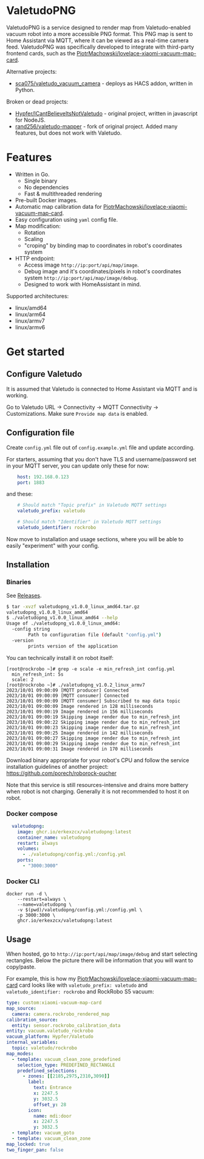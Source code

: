 # ValetudoPNG

ValetudoPNG is a service designed to render map from Valetudo-enabled vacuum robot into a more accessible PNG format. This PNG map is sent to Home Assistant via MQTT, where it can be viewed as a real-time camera feed. ValetudoPNG was specifically developed to integrate with third-party frontend cards, such as the [PiotrMachowski/lovelace-xiaomi-vacuum-map-card](https://github.com/PiotrMachowski/lovelace-xiaomi-vacuum-map-card).

Alternative projects:
* [sca075/valetudo_vacuum_camera](https://github.com/sca075/valetudo_vacuum_camera) - deploys as HACS addon, written in Python.

Broken or dead projects:
* [Hypfer/ICantBelieveItsNotValetudo](https://github.com/Hypfer/ICantBelieveItsNotValetudo) - original project, written in javascript for NodeJS.
* [rand256/valetudo-mapper](https://github.com/rand256/valetudo-mapper) - fork of original project. Added many features, but does not work with Valetudo.

# Features

* Written in Go.
  * Single binary
  * No dependencies
  * Fast & multithreaded rendering
* Pre-built Docker images.
* Automatic map calibration data for [PiotrMachowski/lovelace-xiaomi-vacuum-map-card](https://github.com/PiotrMachowski/lovelace-xiaomi-vacuum-map-card).
* Easy configuration using `yaml` config file.
* Map modification:
  * Rotation
  * Scaling
  * "croping" by binding map to coordinates in robot's coordinates system
* HTTP endpoint:
  * Access image `http://ip:port/api/map/image`.
  * Debug image and it's coordinates/pixels in robot's coordinates system `http://ip:port/api/map/image/debug`.
  * Designed to work with HomeAssistant in mind.

Supported architectures:

* linux/amd64
* linux/arm64
* linux/armv7
* linux/armv6

# Get started

## Configure Valetudo

It is assumed that Valetudo is connected to Home Assistant via MQTT and is working.

Go to Valetudo URL -> Connectivity -> MQTT Connectivity -> Customizations. Make sure `Provide map data` is enabled.

## Configuration file

Create `config.yml` file out of `config.example.yml` file and update according.

For starters, assuming that you don't have TLS and username/password set in your MQTT server, you can update only these for now:
```yaml
    host: 192.168.0.123
    port: 1883
```
and these:
```yaml
    # Should match "Topic prefix" in Valetudo MQTT settings
    valetudo_prefix: valetudo

    # Should match "Identifier" in Valetudo MQTT settings
    valetudo_identifier: rockrobo
```

Now move to installation and usage sections, where you will be able to easily "experiment" with your config.

## Installation

### Binaries

See [Releases](https://github.com/erkexzcx/valetudopng/releases).

```bash
$ tar -xvzf valetudopng_v1.0.0_linux_amd64.tar.gz 
valetudopng_v1.0.0_linux_amd64
$ ./valetudopng_v1.0.0_linux_amd64 --help
Usage of ./valetudopng_v1.0.0_linux_amd64:
  -config string
        Path to configuration file (default "config.yml")
  -version
        prints version of the application
```

You can technically install it on robot itself:
```
[root@rockrobo ~]# grep -e scale -e min_refresh_int config.yml 
  min_refresh_int: 5s
  scale: 2
[root@rockrobo ~]# ./valetudopng_v1.0.2_linux_armv7 
2023/10/01 09:00:09 [MQTT producer] Connected
2023/10/01 09:00:09 [MQTT consumer] Connected
2023/10/01 09:00:09 [MQTT consumer] Subscribed to map data topic
2023/10/01 09:00:09 Image rendered in 128 milliseconds
2023/10/01 09:00:19 Image rendered in 156 milliseconds
2023/10/01 09:00:19 Skipping image render due to min_refresh_int
2023/10/01 09:00:22 Skipping image render due to min_refresh_int
2023/10/01 09:00:23 Skipping image render due to min_refresh_int
2023/10/01 09:00:25 Image rendered in 142 milliseconds
2023/10/01 09:00:27 Skipping image render due to min_refresh_int
2023/10/01 09:00:29 Skipping image render due to min_refresh_int
2023/10/01 09:00:31 Image rendered in 170 milliseconds
```
Download binary appropriate for your robot's CPU and follow the service installation guidelines of another project: https://github.com/porech/roborock-oucher

Note that this service is still resources-intensive and drains more battery when robot is not charging. Generally it is not recommended to host it on robot.

### Docker compose

```yaml
  valetudopng:
    image: ghcr.io/erkexzcx/valetudopng:latest
    container_name: valetudopng
    restart: always
    volumes:
      - ./valetudopng/config.yml:/config.yml
    ports:
      - "3000:3000"
```

### Docker CLI

```
docker run -d \
    --restart=always \
    --name=valetudopng \
    -v $(pwd)/valetudopng/config.yml:/config.yml \
    -p 3000:3000 \
    ghcr.io/erkexzcx/valetudopng:latest
```

## Usage

When hosted, go to `http://ip:port/api/map/image/debug` and start selecting rectangles. Below the picture there will be information that you will want to copy/paste.

For example, this is how my [PiotrMachowski/lovelace-xiaomi-vacuum-map-card](https://github.com/PiotrMachowski/lovelace-xiaomi-vacuum-map-card) card looks like with `valetudo_prefix: valetudo` and `valetudo_identifier: rockrobo` and RockRobo S5 vacuum:

```yaml
type: custom:xiaomi-vacuum-map-card
map_source:
  camera: camera.rockrobo_rendered_map
calibration_source:
  entity: sensor.rockrobo_calibration_data
entity: vacuum.valetudo_rockrobo
vacuum_platform: Hypfer/Valetudo
internal_variables:
  topic: valetudo/rockrobo
map_modes:
  - template: vacuum_clean_zone_predefined
    selection_type: PREDEFINED_RECTANGLE
    predefined_selections:
      - zones: [[2185,2975,2310,3090]]
        label:
          text: Entrance
          x: 2247.5
          y: 3032.5
          offset_y: 28
        icon:
          name: mdi:door
          x: 2247.5
          y: 3032.5
  - template: vacuum_goto
  - template: vacuum_clean_zone
map_locked: true
two_finger_pan: false
```
